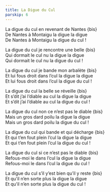 ```yaml
---  
title: La Digue du Cul
parskip: 6
---
```

La digue du cul en revenant de Nantes {bis}  
De Nantes à Montaigu la digue la digue  
De Nantes à Montaigu la digue du cul !

La digue du cul je rencontre une belle {bis}  
Qui dormait le cul nu la digue la digue  
Qui dormait le cul nu la digue du cul !

La digue du cul je bande mon arbalète {bis}  
Et lui fous droit dans l’cul la digue la digue  
Et lui fous droit dans l’cul la digue du cul !

La digue du cul la belle se réveille {bis}  
Et s’dit j’ai l’diable au cul la digue la digue  
Et s’dit j’ai l’diable au cul la digue du cul !

La digue du cul non ce n’est pas le diable {bis}  
Mais un gros dard poilu la digue la digue  
Mais un gros dard poilu la digue du cul !

La digue du cul qui bande et qui décharge {bis}  
Et qui t’en fout plein l’cul la digue la digue  
Et qui t’en fout plein l’cul la digue du cul !

La digue du cul si ce n’est pas le diable {bis}  
Refous-moi le dans l’cul la digue la digue  
Refous-moi le dans l’cul la digue du cul !

La digue du cul s’il y’est bien qu’il y reste {bis}  
Et qu’il n’en sorte plus la digue la digue  
Et qu’il n’en sorte plus la digue du cul !